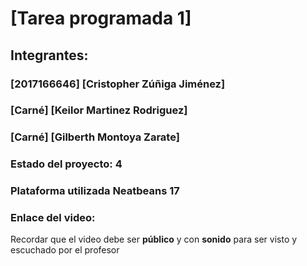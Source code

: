 # [Tarea programada 1]
## Integrantes:
### [2017166646] [Cristopher Zúñiga Jiménez]
### [Carné] [Keilor Martinez Rodriguez]
### [Carné] [Gilberth Montoya Zarate]

### Estado del proyecto: 4
### Plataforma utilizada Neatbeans 17
### Enlace del video: 
Recordar que el video debe ser **público** y con **sonido** para ser visto y escuchado por el profesor
